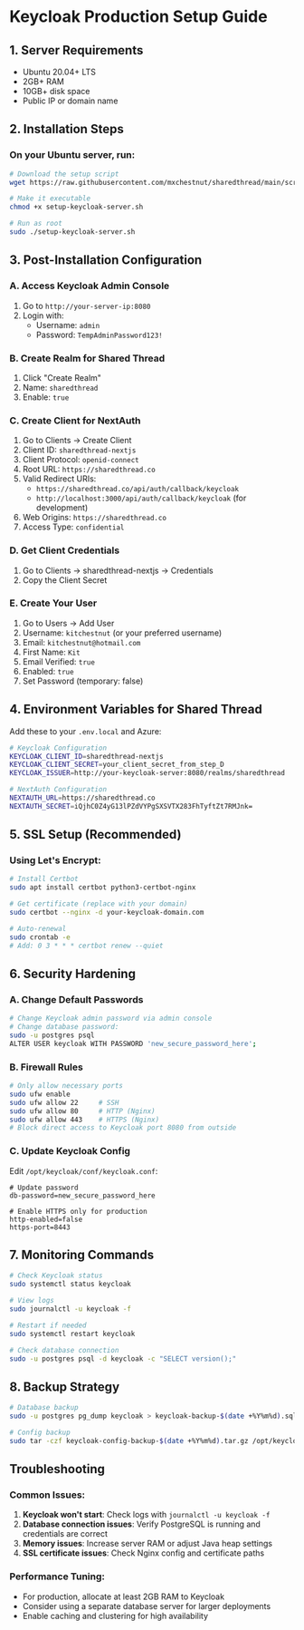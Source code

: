 # Keycloak Production Setup Guide

## 1. Server Requirements
- Ubuntu 20.04+ LTS
- 2GB+ RAM
- 10GB+ disk space
- Public IP or domain name

## 2. Installation Steps

### On your Ubuntu server, run:
```bash
# Download the setup script
wget https://raw.githubusercontent.com/mxchestnut/sharedthread/main/scripts/setup-keycloak-server.sh

# Make it executable
chmod +x setup-keycloak-server.sh

# Run as root
sudo ./setup-keycloak-server.sh
```

## 3. Post-Installation Configuration

### A. Access Keycloak Admin Console
1. Go to `http://your-server-ip:8080`
2. Login with:
   - Username: `admin`
   - Password: `TempAdminPassword123!`

### B. Create Realm for Shared Thread
1. Click "Create Realm"
2. Name: `sharedthread`
3. Enable: `true`

### C. Create Client for NextAuth
1. Go to Clients → Create Client
2. Client ID: `sharedthread-nextjs`
3. Client Protocol: `openid-connect`
4. Root URL: `https://sharedthread.co`
5. Valid Redirect URIs: 
   - `https://sharedthread.co/api/auth/callback/keycloak`
   - `http://localhost:3000/api/auth/callback/keycloak` (for development)
6. Web Origins: `https://sharedthread.co`
7. Access Type: `confidential`

### D. Get Client Credentials
1. Go to Clients → sharedthread-nextjs → Credentials
2. Copy the Client Secret

### E. Create Your User
1. Go to Users → Add User
2. Username: `kitchestnut` (or your preferred username)
3. Email: `kitchestnut@hotmail.com`
4. First Name: `Kit`
5. Email Verified: `true`
6. Enabled: `true`
7. Set Password (temporary: false)

## 4. Environment Variables for Shared Thread

Add these to your `.env.local` and Azure:

```bash
# Keycloak Configuration
KEYCLOAK_CLIENT_ID=sharedthread-nextjs
KEYCLOAK_CLIENT_SECRET=your_client_secret_from_step_D
KEYCLOAK_ISSUER=http://your-keycloak-server:8080/realms/sharedthread

# NextAuth Configuration
NEXTAUTH_URL=https://sharedthread.co
NEXTAUTH_SECRET=iQjhC0Z4yG13lPZdVYPgSXSVTX283FhTyftZt7RMJnk=
```

## 5. SSL Setup (Recommended)

### Using Let's Encrypt:
```bash
# Install Certbot
sudo apt install certbot python3-certbot-nginx

# Get certificate (replace with your domain)
sudo certbot --nginx -d your-keycloak-domain.com

# Auto-renewal
sudo crontab -e
# Add: 0 3 * * * certbot renew --quiet
```

## 6. Security Hardening

### A. Change Default Passwords
```bash
# Change Keycloak admin password via admin console
# Change database password:
sudo -u postgres psql
ALTER USER keycloak WITH PASSWORD 'new_secure_password_here';
```

### B. Firewall Rules
```bash
# Only allow necessary ports
sudo ufw enable
sudo ufw allow 22     # SSH
sudo ufw allow 80     # HTTP (Nginx)
sudo ufw allow 443    # HTTPS (Nginx)
# Block direct access to Keycloak port 8080 from outside
```

### C. Update Keycloak Config
Edit `/opt/keycloak/conf/keycloak.conf`:
```
# Update password
db-password=new_secure_password_here

# Enable HTTPS only for production
http-enabled=false
https-port=8443
```

## 7. Monitoring Commands

```bash
# Check Keycloak status
sudo systemctl status keycloak

# View logs
sudo journalctl -u keycloak -f

# Restart if needed
sudo systemctl restart keycloak

# Check database connection
sudo -u postgres psql -d keycloak -c "SELECT version();"
```

## 8. Backup Strategy

```bash
# Database backup
sudo -u postgres pg_dump keycloak > keycloak-backup-$(date +%Y%m%d).sql

# Config backup
sudo tar -czf keycloak-config-backup-$(date +%Y%m%d).tar.gz /opt/keycloak/conf/
```

## Troubleshooting

### Common Issues:
1. **Keycloak won't start**: Check logs with `journalctl -u keycloak -f`
2. **Database connection issues**: Verify PostgreSQL is running and credentials are correct
3. **Memory issues**: Increase server RAM or adjust Java heap settings
4. **SSL certificate issues**: Check Nginx config and certificate paths

### Performance Tuning:
- For production, allocate at least 2GB RAM to Keycloak
- Consider using a separate database server for larger deployments
- Enable caching and clustering for high availability